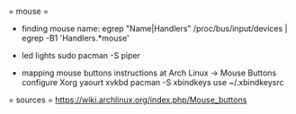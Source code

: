 = mouse =

* finding mouse name:
egrep "Name|Handlers" /proc/bus/input/devices | egrep -B1 'Handlers.*mouse'


* led lights
sudo pacman -S piper


* mapping mouse buttons
instructions at Arch Linux -> Mouse Buttons
configure Xorg
yaourt xvkbd
pacman -S xbindkeys
use ~/.xbindkeysrc




= sources =
https://wiki.archlinux.org/index.php/Mouse_buttons
